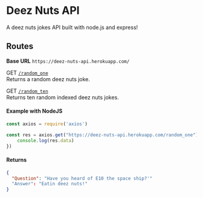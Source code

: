 # Deez Nuts API
A deez nuts jokes API built with node.js and express!

## Routes

<strong>Base URL</strong>
```https://deez-nuts-api.herokuapp.com/``` <br/>

GET [```/random_one```](https://deez-nuts-api.herokuapp.com/random_one) <br />
Returns a random deez nuts joke.

GET [```/random_ten```](https://deez-nuts-api.herokuapp.com/random_one) <br />
Returns ten random indexed deez nuts jokes.

#### Example with NodeJS
```js
const axios = require('axios')

const res = axios.get("https://deez-nuts-api.herokuapp.com/random_one").then((res) => {
    console.log(res.data)
})
```
#### Returns
```json
{
  "Question": "Have you heard of E10 the space ship?'"
  "Answer": "Eatin deez nuts!"
}
```
